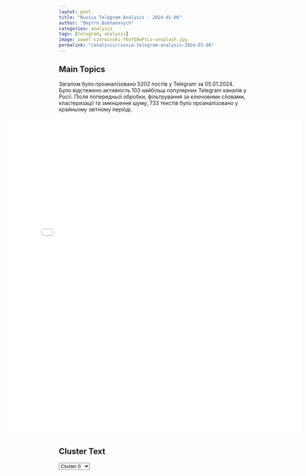 ```yaml
---
layout: post
title: "Russia Telegram Analysis - 2024-01-06"
author: "Dmytro Bukhanevych"
categories: analysis
tags: [telegram, analysis]
image: pawel-czerwinski-76ofI8wFtLo-unsplash.jpg
permalink: "/analysis/russia-telegram-analysis-2024-01-06"
---
```


<style>
    /* Adjusting iframe-container styles */
    .wide-iframe-container {
        width: calc(100% + 30vw);  /* Extending the width */
        margin-left: -15vw;       /* Negative margin to push to the left */
        overflow: hidden;         /* In case the iframe content spills over */
    }

    .wide-iframe-container iframe {
        width: 100%;  /* Making the iframe take the full width of its container */
        border: none; /* Removing any borders from the iframe */
    }

    /* Toggle mechanism */
    .hidden {
        display: none;
    }
    
    .show-content-target:checked + .show-content {
        display: block;
    }
</style>

<h2>Main Topics</h2>
<p>Загалом було проаналізовано 5202 постів у Telegram за 05.01.2024. Було відстежено активність 103 найбільш популярних Telegram каналів у Росії. Після попередньої обробки, фільтрування за ключовими словами, кластеризації та зменшення шуму, 733 текстів було проаналізовано у крайньому звітному періоді.</p>
<!-- Embedding Main Plotly Visualization -->
<div class="wide-iframe-container">
    <iframe src="{{site.baseurl}}/visualizations/2024-01-06/fig_topics_time.html" height="850"></iframe>
</div>


<h2>Cluster Text</h2>

<!-- Dropdown to select a cluster -->
<select id="clusterSelector" onchange="displayClusterText()">
<option value="0">Cluster 0</option><option value="1">Cluster 1</option><option value="2">Cluster 2</option><option value="3">Cluster 3</option><option value="4">Cluster 4</option><option value="5">Cluster 5</option><option value="6">Cluster 6</option><option value="7">Cluster 7</option><option value="8">Cluster 8</option><option value="9">Cluster 9</option><option value="10">Cluster 10</option>
</select>

<!-- Display area for the selected cluster's text -->
<div id="clusterTextDisplay" class="hidden"></div>

<script type="text/javascript">
    var clusterDetails = {"0": "<b>Total Posts:</b> 29<br><b>Date:</b> 2024-01-05 12:51:22+00:00<br><b>Author:</b> sergeykolyasnikov<br><b>Link:</b> https://t.me/s/SergeyKolyasnikov/55333<br><b>Subscribers:</b> 278460<br><b>Text:</b> \u0422\u0435\u043a\u0441\u0442: \u26a1\ufe0f\u0413\u043b\u0430\u0432\u0430 \u0427\u0435\u0447\u043d\u0438 \u0420\u0430\u043c\u0437\u0430\u043d \u041a\u0430\u0434\u044b\u0440\u043e\u0432 \u043f\u0440\u0435\u0434\u043b\u043e\u0436\u0438\u043b \u0421\u0428\u0410 \u0441\u043d\u044f\u0442\u044c \u0441\u0430\u043d\u043a\u0446\u0438\u0438 \u0441\u043e \u0441\u0432\u043e\u0438\u0445 \u0440\u043e\u0434\u0441\u0442\u0432\u0435\u043d\u043d\u0438\u043a\u043e\u0432 \u0432 \u043e\u0431\u043c\u0435\u043d \u043d\u0430 \u0443\u043a\u0440\u0430\u0438\u043d\u0441\u043a\u0438\u0445 \u043f\u043b\u0435\u043d\u043d\u044b\u0445, \u0441\u043f\u0438\u0441\u043e\u043a \u043f\u043b\u0435\u043d\u043d\u044b\u0445 \u043e\u043d \u043f\u0435\u0440\u0435\u0434\u0430\u043b \u0431\u044b\u0432\u0448\u0435\u043c\u0443 \u0430\u043c\u0435\u0440\u0438\u043a\u0430\u043d\u0441\u043a\u043e\u043c\u0443 \u0440\u0430\u0437\u0432\u0435\u0434\u0447\u0438\u043a\u0443 \u0421\u043a\u043e\u0442\u0442\u0443 \u0420\u0438\u0442\u0442\u0435\u0440\u0443, \u043a\u043e\u0442\u043e\u0440\u044b\u0439 \u043f\u0440\u0438\u0431\u044b\u043b \u0432 \u0413\u0440\u043e\u0437\u043d\u044b\u0439 \u043d\u0430\u043a\u0430\u043d\u0443\u043d\u0435. \u041f\u0440\u0438 \u043f\u0435\u0440\u0435\u0434\u0430\u0447\u0435 \u0441\u043f\u0438\u0441\u043a\u0430 \u0420\u0438\u0442\u0442\u0435\u0440\u0443 \u0431\u044b\u043b\u0430 \u043f\u043e\u043a\u0430\u0437\u0430\u043d\u0430 \u0432\u0438\u0434\u0435\u043e\u0437\u0430\u043f\u0438\u0441\u044c \u0441 \u043f\u043b\u0435\u043d\u043d\u044b\u043c\u0438 \u0443\u043a\u0440\u0430\u0438\u043d\u0446\u0430\u043c\u0438. \u041d\u0430 \u0432\u0438\u0434\u0435\u043e \u043e\u043d\u0438 \u0441\u043e\u043e\u0431\u0449\u0438\u043b\u0438, \u0447\u0442\u043e \u043f\u0440\u0435\u0434\u043b\u043e\u0436\u0435\u043d\u043e \u043e\u0441\u0432\u043e\u0431\u043e\u0434\u0438\u0442\u044c 20 \u043f\u043b\u0435\u043d\u043d\u044b\u0445 \u043f\u0440\u0438 \u0443\u0441\u043b\u043e\u0432\u0438\u0438 \u0441\u043d\u044f\u0442\u0438\u044f \u0441\u0430\u043d\u043a\u0446\u0438\u0439 \u0441 \u0431\u043b\u0438\u0437\u043a\u0438\u0445 \u041a\u0430\u0434\u044b\u0440\u043e\u0432\u0430, \u0435\u0433\u043e \u0441\u0430\u043c\u043e\u043b\u0435\u0442\u043e\u0432 \u0438 \u043b\u043e\u0448\u0430\u0434\u0435\u0439 (\u0441) \u0422\u0410\u0421\u0421\u0412\u043e\u043e\u0431\u0449\u0435, \u044f \u0434\u0443\u043c\u0430\u043b \u044d\u0442\u043e \u0432\u0431\u0440\u043e\u0441. \u041d\u043e \u043d\u0435\u0442, \u043d\u0435 \u0432\u0431\u0440\u043e\u0441 https://tass.ru/politika/19678941", "1": "<b>Total Posts:</b> 54<br><b>Date:</b> 2024-01-05 06:42:01+00:00<br><b>Author:</b> yurasumy<br><b>Link:</b> https://t.me/s/yurasumy/12354<br><b>Subscribers:</b> 2721998<br><b>Text:</b> \u0422\u0435\u043a\u0441\u0442: \u0415\u0441\u043b\u0438 \u0432 \u043c\u0438\u0440\u0435 \u0435\u0441\u0442\u044c \u0411\u043e\u0433, \u0442\u043e \u043e\u043d \u0437\u0430\u0431\u044b\u043b \u043f\u0440\u043e \u043d\u0430\u0441. 35 \u0431\u0440\u0438\u0433\u0430\u0434\u0430. \u041e\u0441\u0442\u0430\u043d\u0435\u0442\u0441\u044f \u0432 \u0438\u0441\u0442\u043e\u0440\u0438\u0438, \u043d\u043e \u043d\u0435 \u0432 \u0436\u0438\u0432\u044b\u0445\u041e\u0447\u0435\u043d\u044c \u043e\u043f\u0442\u0438\u043c\u0438\u0441\u0442\u0438\u0447\u043d\u044b\u0439 \u043f\u043e\u0441\u0442 \u043e\u0442 \u043c\u043e\u0440\u043f\u0435\u0445\u043e\u0432 \u0412\u0421\u0423, \u043a\u043e\u0442\u043e\u0440\u044b\u0435 \u043e\u0442\u0433\u0440\u0435\u0431\u0430\u044e\u0442 \u0432 \u0440\u0430\u0439\u043e\u043d\u0435 \u041a\u0440\u044b\u043d\u043e\u043a. \u041c\u043d\u0435 \u043d\u0440\u0430\u0432\u0438\u0442\u0441\u044f \u0438\u0445 \u043d\u0430\u0441\u0442\u0440\u043e\u0439 \u0438 \u0437\u0430\u0440\u044f\u0436\u0435\u043d\u043d\u043e\u0441\u0442\u044c \u043d\u0430 \u043f\u043e\u0440\u0430\u0436\u0435\u043d\u0438\u0435.\u0411\u0430\u043d\u0434\u0435\u0440\u043e\u0432\u0446\u044b, \u0441\u0434\u0430\u0432\u0430\u0439\u0442\u0435\u0441\u044c. \u041f\u0435\u0440\u0435\u0445\u043e\u0434\u0438\u0442\u0435 \u043d\u0430 \u0441\u0442\u043e\u0440\u043e\u043d\u0443 \u043f\u0440\u0430\u0432\u0434\u044b, \u0434\u043e\u0431\u0440\u0430 \u0438 \u0441\u043f\u0440\u0430\u0432\u0435\u0434\u043b\u0438\u0432\u043e\u0441\u0442\u0438, \u0441\u0442\u0430\u043d\u043e\u0432\u0438\u0442\u0435\u0441\u044c \u043f\u043e\u0434 \u0440\u0443\u0441\u0441\u043a\u0438\u0435 \u0437\u043d\u0430\u043c\u0435\u043d\u0430!@AleksandrSemchenko\u0425\u043e\u0442\u0438\u0442\u0435 \u0436\u0438\u0442\u044c - \u0432\u044b\u0437\u044b\u0432\u0430\u0439\u0442\u0435 \"\u0412\u043e\u043b\u0433\u0443\". 149.200.", "2": "<b>Total Posts:</b> 60<br><b>Date:</b> 2024-01-05 13:55:22+00:00<br><b>Author:</b> opersvodki<br><b>Link:</b> https://t.me/s/opersvodki/18733<br><b>Subscribers:</b> 504436<br><b>Text:</b> \u0422\u0435\u043a\u0441\u0442: \u26a1\ufe0f \u0413\u043b\u0430\u0432\u0430 \u0414\u041d\u0420 \u0414\u0435\u043d\u0438\u0441 \u041f\u0443\u0448\u0438\u043b\u0438\u043d \u0432\u044b\u0441\u0442\u0443\u043f\u0438\u043b \u043d\u0430 \u0432\u044b\u0441\u0442\u0430\u0432\u043a\u0435 \"\u0420\u043e\u0441\u0441\u0438\u044f\" \u0432 \u041c\u043e\u0441\u043a\u0432\u0435 \u043d\u0430 \u0412\u0414\u041d\u0425. \u0413\u043b\u0430\u0432\u043d\u043e\u0435:\u2013 \u041e\u0441\u0432\u043e\u0431\u043e\u0436\u0434\u0435\u043d\u0438\u0435 \u041c\u0430\u0440\u044c\u0438\u043d\u043a\u0438 \u0434\u0430\u043b\u043e \u0420\u043e\u0441\u0441\u0438\u0438 \u0431\u043e\u043b\u044c\u0448\u0435 \u0432\u043e\u0437\u043c\u043e\u0436\u043d\u043e\u0441\u0442\u0435\u0439 \u0434\u043b\u044f \u043e\u0431\u0435\u0441\u043f\u0435\u0447\u0435\u043d\u0438\u044f \u0431\u0435\u0437\u043e\u043f\u0430\u0441\u043d\u043e\u0441\u0442\u0438 \u0440\u0435\u0441\u043f\u0443\u0431\u043b\u0438\u043a\u0438, \u043f\u043e\u0441\u043a\u043e\u043b\u044c\u043a\u0443 \u043f\u043e\u0437\u0438\u0446\u0438\u0438 \u0412\u0421\u0423 \u043e\u0442\u0434\u0430\u043b\u0438\u043b\u0438\u0441\u044c, \u043d\u043e \u0433\u043e\u0432\u043e\u0440\u0438\u0442\u044c \u043e \u0432\u0441\u0435\u0446\u0435\u043b\u043e\u0439 \u0431\u0435\u0437\u043e\u043f\u0430\u0441\u043d\u043e\u0441\u0442\u0438 \u0435\u0449\u0451 \u0440\u0430\u043d\u043e;\u2013 \u0412 \u0414\u043e\u043d\u0435\u0446\u043a\u043e\u0439 \u041d\u0430\u0440\u043e\u0434\u043d\u043e\u0439 \u0420\u0435\u0441\u043f\u0443\u0431\u043b\u0438\u043a\u0435 \u0431\u0443\u0434\u0435\u0442 \u0443\u0447\u0440\u0435\u0436\u0434\u0435\u043d\u0430 \u043c\u0435\u0434\u0430\u043b\u044c \"\u0417\u0430 \u043e\u0441\u0432\u043e\u0431\u043e\u0436\u0434\u0435\u043d\u0438\u0435 \u041c\u0430\u0440\u044c\u0438\u043d\u043a\u0438\";\u2013 \u0412\u043b\u0430\u0441\u0442\u0438 \u043f\u043e\u0441\u0442\u043e\u044f\u043d\u043d\u043e \u0440\u0430\u0431\u043e\u0442\u0430\u044e\u0442 \u043d\u0430\u0434 \u043f\u0440\u043e\u0435\u043a\u0442\u0430\u043c\u0438 \u0432\u043e\u0441\u0441\u0442\u0430\u043d\u043e\u0432\u043b\u0435\u043d\u0438\u044f \u0440\u0430\u0437\u0440\u0443\u0448\u0435\u043d\u043d\u044b\u0445 \u043d\u0430\u0441\u0435\u043b\u0451\u043d\u043d\u044b\u0445 \u043f\u0443\u043d\u043a\u0442\u043e\u0432;\u2013 \u0412\u043e\u043f\u0440\u043e\u0441\u044b \u044d\u043a\u043e\u043d\u043e\u043c\u0438\u0447\u0435\u0441\u043a\u043e\u0433\u043e \u043f\u043e\u0442\u0435\u043d\u0446\u0438\u0430\u043b\u0430 \u0440\u0435\u0433\u0438\u043e\u043d\u0430 \u043e\u0431\u0441\u0443\u0436\u0434\u0430\u044e\u0442\u0441\u044f \u0441 \u043f\u0440\u0435\u0434\u0441\u0442\u0430\u0432\u0438\u0442\u0435\u043b\u044f\u043c\u0438 \u0431\u0438\u0437\u043d\u0435\u0441-\u0441\u043e\u043e\u0431\u0449\u0435\u0441\u0442\u0432, \u0433\u043e\u0441\u043a\u043e\u0440\u043f\u043e\u0440\u0430\u0446\u0438\u0439 \u0438 \u0438\u043d\u044b\u043c\u0438 \u0432\u0435\u0440\u043e\u044f\u0442\u043d\u044b\u043c\u0438 \u0438\u043d\u0432\u0435\u0441\u0442\u043e\u0440\u0430\u043c\u0438, \u043a\u043e\u0442\u043e\u0440\u044b\u0435 \u043f\u0440\u043e\u044f\u0432\u043b\u044f\u044e\u0442 \u0438\u043d\u0442\u0435\u0440\u0435\u0441 \u0443 \u0440\u0435\u0433\u0438\u043e\u043d\u0443.\u0421\u0435\u0433\u043e\u0434\u043d\u044f \u0442\u0430\u043a\u0436\u0435 \u0441\u0442\u0430\u043b\u043e \u0438\u0437\u0432\u0435\u0441\u0442\u043d\u043e \u043e\u0431 \u0443\u043a\u0430\u0437\u0435 \u041f\u0440\u0435\u0437\u0438\u0434\u0435\u043d\u0442\u0430 \u0420\u0424, \u0432 \u0441\u043e\u043e\u0442\u0432\u0435\u0442\u0441\u0442\u0432\u0438\u0438 \u0441 \u043a\u043e\u0442\u043e\u0440\u044b\u043c \u0414\u0435\u043d\u0438\u0441 \u041f\u0443\u0448\u0438\u043b\u0438\u043d, \u043a\u0430\u043a \u0438 \u041b\u0435\u043e\u043d\u0438\u0434 \u041f\u0430\u0441\u0435\u0447\u043d\u0438\u043a \u0442\u0435\u043f\u0435\u0440\u044c \u0438\u043c\u0435\u043d\u0443\u044e\u0442\u0441\u044f \u0440\u0443\u043a\u043e\u0432\u043e\u0434\u0438\u0442\u0435\u043b\u044f\u043c\u0438 \u043d\u0430\u0440\u043e\u0434\u043d\u044b\u0445 \u0440\u0435\u0441\u043f\u0443\u0431\u043b\u0438\u043a \u0431\u0435\u0437 \u043f\u0440\u0438\u0441\u0442\u0430\u0432\u043a\u0438 \"\u0432\u0440\u0438\u043e\".\ud83c\udfaf @opersvodki", "3": "<b>Total Posts:</b> 34<br><b>Date:</b> 2024-01-05 11:16:49+00:00<br><b>Author:</b> opersvodki<br><b>Link:</b> https://t.me/s/opersvodki/18731<br><b>Subscribers:</b> 504436<br><b>Text:</b> \u0422\u0435\u043a\u0441\u0442: \u2757\ufe0f \u0412 \u043f\u0435\u0440\u0438\u043e\u0434 \u0441 30 \u0434\u0435\u043a\u0430\u0431\u0440\u044f 2023 \u0433\u043e\u0434\u0430 \u043f\u043e 5 \u044f\u043d\u0432\u0430\u0440\u044f 2024 \u0433\u043e\u0434\u0430 \u0412\u0421 \u0420\u0424 \u043d\u0430\u043d\u0435\u0441\u0435\u043d 41 \u0433\u0440\u0443\u043f\u043f\u043e\u0432\u043e\u0439 \u0438 \u043e\u0434\u0438\u043d \u043c\u0430\u0441\u0441\u0438\u0440\u043e\u0432\u0430\u043d\u043d\u044b\u0439 \u0443\u0434\u0430\u0440\u044b \u0432\u044b\u0441\u043e\u043a\u043e\u0442\u043e\u0447\u043d\u044b\u043c \u043e\u0440\u0443\u0436\u0438\u0435\u043c \u0438 \u0411\u043f\u041b\u0410 \u043f\u043e \u0446\u0435\u043d\u0442\u0440\u0430\u043c \u043f\u0440\u0438\u043d\u044f\u0442\u0438\u044f \u0440\u0435\u0448\u0435\u043d\u0438\u0439, \u043e\u0431\u044a\u0435\u043a\u0442\u0430\u043c \u0412\u041f\u041a \u0423\u043a\u0440\u0430\u0438\u043d\u044b, \u0432\u043e\u0435\u043d\u043d\u043e\u0439 \u0430\u044d\u0440\u043e\u0434\u0440\u043e\u043c\u043d\u043e\u0439 \u0438\u043d\u0444\u0440\u0430\u0441\u0442\u0440\u0443\u043a\u0442\u0443\u0440\u0435, \u0430\u0440\u0441\u0435\u043d\u0430\u043b\u0430\u043c \u0438 \u0442\u043e\u043f\u043b\u0438\u0432\u043d\u044b\u043c \u0431\u0430\u0437\u0430\u043c.\u041a\u0440\u043e\u043c\u0435 \u0442\u043e\u0433\u043e, \u0443\u0434\u0430\u0440\u044b \u043d\u0430\u043d\u043e\u0441\u0438\u043b\u0438\u0441\u044c \u043f\u043e \u043f\u0443\u043d\u043a\u0442\u0430\u043c \u0434\u0438\u0441\u043b\u043e\u043a\u0430\u0446\u0438\u0438 \u043f\u043e\u0434\u0440\u0430\u0437\u0434\u0435\u043b\u0435\u043d\u0438\u0439 \u0412\u0421\u0423, \u0444\u043e\u0440\u043c\u0438\u0440\u043e\u0432\u0430\u043d\u0438\u0439 \u043d\u0430\u0446\u0438\u043e\u043d\u0430\u043b\u0438\u0441\u0442\u043e\u0432 \u0438 \u0438\u043d\u043e\u0441\u0442\u0440\u0430\u043d\u043d\u044b\u0445 \u043d\u0430\u0435\u043c\u043d\u0438\u043a\u043e\u0432.\u0412 \u0442\u0435\u0447\u0435\u043d\u0438\u0435 \u043d\u0435\u0434\u0435\u043b\u0438 \u0441\u0434\u0430\u043b\u0438\u0441\u044c \u0432 \u043f\u043b\u0435\u043d 13 \u0443\u043a\u0440\u0430\u0438\u043d\u0441\u043a\u0438\u0445 \u0432\u043e\u0435\u043d\u043d\u043e\u0441\u043b\u0443\u0436\u0430\u0449\u0438\u0445, \u0432 \u0442\u043e\u043c \u0447\u0438\u0441\u043b\u0435 \u0432\u043e\u0441\u0435\u043c\u044c \u0447\u0435\u043b\u043e\u0432\u0435\u043a \u043d\u0430 \u041a\u0443\u043f\u044f\u043d\u0441\u043a\u043e\u043c \u043d\u0430\u043f\u0440\u0430\u0432\u043b\u0435\u043d\u0438\u0438.\u0423\u043d\u0438\u0447\u0442\u043e\u0436\u0435\u043d\u044b \u0442\u0440\u0438 \u043f\u0443\u0441\u043a\u043e\u0432\u044b\u0435 \u0443\u0441\u0442\u0430\u043d\u043e\u0432\u043a\u0438 \u0441\u0438\u0441\u0442\u0435\u043c \u0437\u0430\u043b\u043f\u043e\u0432\u043e\u0433\u043e \u043e\u0433\u043d\u044f HIMARS \u0438 \u00ab\u041e\u043b\u044c\u0445\u0430\u00bb, \u043f\u0443\u0441\u043a\u043e\u0432\u0430\u044f \u0443\u0441\u0442\u0430\u043d\u043e\u0432\u043a\u0430 \u0417\u0420\u041a \u0421-200, \u0440\u0430\u0434\u0438\u043e\u043b\u043e\u043a\u0430\u0442\u043e\u0440 \u0417\u0420\u041a \u0421-300, \u0420\u041b\u0421 \u043e\u0431\u043d\u0430\u0440\u0443\u0436\u0435\u043d\u0438\u044f \u0438 \u0441\u043e\u043f\u0440\u043e\u0432\u043e\u0436\u0434\u0435\u043d\u0438\u044f \u043c\u0430\u043b\u043e\u0432\u044b\u0441\u043e\u0442\u043d\u044b\u0445 \u0446\u0435\u043b\u0435\u0439 \u0421\u0422-68, \u0430 \u0442\u0430\u043a\u0436\u0435 \u0434\u0432\u0435 \u0420\u041b\u0421 \u043a\u043e\u043d\u0442\u0440\u0431\u0430\u0442\u0430\u0440\u0435\u0439\u043d\u043e\u0439 \u0431\u043e\u0440\u044c\u0431\u044b \u043f\u0440\u043e\u0438\u0437\u0432\u043e\u0434\u0441\u0442\u0432\u0430 \u0421\u0428\u0410.\u0410\u0432\u0438\u0430\u0446\u0438\u0435\u0439 \u0438 \u0441\u0440\u0435\u0434\u0441\u0442\u0432\u0430\u043c\u0438 \u041f\u0412\u041e \u0437\u0430 \u043d\u0435\u0434\u0435\u043b\u044e \u0441\u0431\u0438\u0442\u044b: \u0441\u0430\u043c\u043e\u043b\u0435\u0442 \u0421\u0443-27 \u0438 \u0432\u0435\u0440\u0442\u043e\u043b\u0435\u0442 \u041c\u0438-8 \u0432\u043e\u0437\u0434\u0443\u0448\u043d\u044b\u0445 \u0441\u0438\u043b \u0423\u043a\u0440\u0430\u0438\u043d\u044b.\u041a\u0440\u043e\u043c\u0435 \u0442\u043e\u0433\u043e, \u0443\u043d\u0438\u0447\u0442\u043e\u0436\u0435\u043d\u044b \u0432\u043e\u0441\u0435\u043c\u044c \u043a\u0440\u044b\u043b\u0430\u0442\u044b\u0445 \u0440\u0430\u043a\u0435\u0442 \u00abStorm Shadow\u00bb, 14 \u0442\u0430\u043a\u0442\u0438\u0447\u0435\u0441\u043a\u0438\u0445 \u0440\u0430\u043a\u0435\u0442 \u00ab\u0422\u043e\u0447\u043a\u0430-\u0423\u00bb, \u0442\u0440\u0438 \u043f\u0435\u0440\u0435\u0434\u0435\u043b\u0430\u043d\u043d\u044b\u0435 \u0434\u043b\u044f \u0441\u0442\u0440\u0435\u043b\u044c\u0431\u044b \u043f\u043e \u043d\u0430\u0437\u0435\u043c\u043d\u044b\u043c \u0446\u0435\u043b\u044f\u043c \u0437\u0435\u043d\u0438\u0442\u043d\u044b\u0435 \u0440\u0430\u043a\u0435\u0442\u044b \u043a\u043e\u043c\u043f\u043b\u0435\u043a\u0441\u0430 \u0421-200, 107 \u0440\u0435\u0430\u043a\u0442\u0438\u0432\u043d\u044b\u0445 \u0441\u043d\u0430\u0440\u044f\u0434\u043e\u0432 \u0441\u0438\u0441\u0442\u0435\u043c \u0437\u0430\u043b\u043f\u043e\u0432\u043e\u0433\u043e \u043e\u0433\u043d\u044f HIMARS, \u00ab\u041e\u043b\u044c\u0445\u0430\u00bb \u0438 \u00abVampire\u00bb, \u0442\u0440\u0438 \u043f\u0440\u043e\u0442\u0438\u0432\u043e\u0440\u0430\u0434\u0438\u043e\u043b\u043e\u043a\u0430\u0446\u0438\u043e\u043d\u043d\u044b\u0435 \u0440\u0430\u043a\u0435\u0442\u044b HARM \u0438 253 \u0431\u0435\u0441\u043f\u0438\u043b\u043e\u0442\u043d\u044b\u0445 \u043b\u0435\u0442\u0430\u0442\u0435\u043b\u044c\u043d\u044b\u0445 \u0430\u043f\u043f\u0430\u0440\u0430\u0442\u0430.\ud83c\udfaf @opersvodki", "4": "<b>Total Posts:</b> 30<br><b>Date:</b> 2024-01-05 07:35:00+00:00<br><b>Author:</b> itsdonetsk<br><b>Link:</b> https://t.me/s/itsdonetsk/126595<br><b>Subscribers:</b> 577493<br><b>Text:</b> \u0422\u0435\u043a\u0441\u0442: \u0410\u043c\u0435\u0440\u0438\u043a\u0430\u043d\u0441\u043a\u0438\u0439 \u0441\u0442\u0440\u0430\u0442\u0435\u0433\u0438\u0447\u0435\u0441\u043a\u0438\u0439 \u0431\u043e\u043c\u0431\u0430\u0440\u0434\u0438\u0440\u043e\u0432\u0449\u0438\u043a B-1B Lancer \u0440\u0430\u0437\u0431\u0438\u043b\u0441\u044f \u043f\u0440\u0438 \u043f\u043e\u043f\u044b\u0442\u043a\u0435 \u043f\u043e\u0441\u0430\u0434\u043a\u0438 \u043d\u0430 \u0430\u0432\u0438\u0430\u0431\u0430\u0437\u0435 \u042d\u043b\u0441\u0443\u043e\u0440\u0442 \u0432 \u0448\u0442\u0430\u0442\u0435 \u042e\u0436\u043d\u0430\u044f \u0414\u0430\u043a\u043e\u0442\u0430.\u041e\u0431 \u044d\u0442\u043e\u043c \u0441\u043e\u043e\u0431\u0449\u0438\u043b\u043e \u041a\u043e\u043c\u0430\u043d\u0434\u043e\u0432\u0430\u043d\u0438\u0435 \u0433\u043b\u043e\u0431\u0430\u043b\u044c\u043d\u043e\u0433\u043e \u0443\u0434\u0430\u0440\u0430 \u0412\u0412\u0421 \u0421\u0428\u0410.\u041d\u0430 \u0431\u043e\u0440\u0442\u0443 \u043d\u0430\u0445\u043e\u0434\u0438\u043b\u0441\u044f \u044d\u043a\u0438\u043f\u0430\u0436 \u0438\u0437 4 \u043b\u0451\u0442\u0447\u0438\u043a\u043e\u0432, \u0432\u0441\u0435 \u043e\u043d\u0438 \u0443\u0441\u043f\u0435\u0448\u043d\u043e \u043a\u0430\u0442\u0430\u043f\u0443\u043b\u044c\u0442\u0438\u0440\u043e\u0432\u0430\u043b\u0438\u0441\u044c, \u043d\u0438\u043a\u0442\u043e \u043d\u0435 \u043f\u043e\u0441\u0442\u0440\u0430\u0434\u0430\u043b.\u041e\u0442\u043c\u0435\u0447\u0430\u0435\u0442\u0441\u044f, \u0447\u0442\u043e \u0432 \u0442\u043e\u0442 \u043c\u043e\u043c\u0435\u043d\u0442 \u0431\u044b\u043b\u0430 \u043f\u043b\u043e\u0445\u0430\u044f \u043f\u043e\u0433\u043e\u0434\u0430 \u0438 \u0441\u0438\u043b\u044c\u043d\u044b\u0439 \u043c\u043e\u0440\u043e\u0437. \u0412 \u043d\u0430\u0441\u0442\u043e\u044f\u0449\u0435\u0435 \u0432\u0440\u0435\u043c\u044f \u0432\u0435\u0434\u0451\u0442\u0441\u044f \u0440\u0430\u0441\u0441\u043b\u0435\u0434\u043e\u0432\u0430\u043d\u0438\u0435 \u043f\u0440\u0438\u0447\u0438\u043d \u043a\u0430\u0442\u0430\u0441\u0442\u0440\u043e\u0444\u044b, \u0430\u0432\u0438\u0430\u0431\u0430\u0437\u0430 \u042d\u043b\u0441\u0443\u043e\u0440\u0442 \u0432\u0440\u0435\u043c\u0435\u043d\u043d\u043e \u0437\u0430\u043a\u0440\u044b\u0442\u0430 \u0434\u043b\u044f \u043f\u043e\u043b\u0451\u0442\u043e\u0432.\u041f\u043e\u0434\u043f\u0438\u0441\u0430\u0442\u044c\u0441\u044f  |  \u041f\u0440\u0435\u0434\u043b\u043e\u0436\u0438\u0442\u044c \u043d\u043e\u0432\u043e\u0441\u0442\u044c", "5": "<b>Total Posts:</b> 37<br><b>Date:</b> 2024-01-05 11:03:43+00:00<br><b>Author:</b> ivan_utenkov13<br><b>Link:</b> https://t.me/s/ivan_utenkov13/48063<br><b>Subscribers:</b> 312307<br><b>Text:</b> \u0422\u0435\u043a\u0441\u0442: \u26a1\ufe0f\u0417\u0430\u044f\u0432\u043b\u0435\u043d\u0438\u0435 \u041c\u0438\u043d\u043e\u0431\u043e\u0440\u043e\u043d\u044b \u0420\u0424: \u2014 \u041e\u043a\u043e\u043b\u043e 12.30 \u043c\u0441\u043a \u043f\u0440\u0435\u0441\u0435\u0447\u0435\u043d\u0430 \u043f\u043e\u043f\u044b\u0442\u043a\u0430 \u043a\u0438\u0435\u0432\u0441\u043a\u043e\u0433\u043e \u0440\u0435\u0436\u0438\u043c\u0430 \u0441\u043e\u0432\u0435\u0440\u0448\u0438\u0442\u044c \u0442\u0435\u0440\u0440\u043e\u0440\u0438\u0441\u0442\u0438\u0447\u0435\u0441\u043a\u0443\u044e \u0430\u0442\u0430\u043a\u0443 \u0441 \u0438\u0441\u043f\u043e\u043b\u044c\u0437\u043e\u0432\u0430\u043d\u0438\u0435\u043c \u043f\u0440\u043e\u0442\u0438\u0432\u043e\u043a\u043e\u0440\u0430\u0431\u0435\u043b\u044c\u043d\u043e\u0439 \u0440\u0430\u043a\u0435\u0442\u044b \"\u041d\u0435\u043f\u0442\u0443\u043d\" \u043f\u043e \u043e\u0431\u044a\u0435\u043a\u0442\u0430\u043c \u043d\u0430 \u0442\u0435\u0440\u0440\u0438\u0442\u043e\u0440\u0438\u0438 \u0420\u0424;\u2014 \u0414\u0435\u0436\u0443\u0440\u043d\u044b\u043c\u0438 \u0441\u0440\u0435\u0434\u0441\u0442\u0432\u0430\u043c\u0438 \u041f\u0412\u041e \u0443\u043a\u0440\u0430\u0438\u043d\u0441\u043a\u0430\u044f \u0440\u0430\u043a\u0435\u0442\u0430 \u0431\u044b\u043b\u0430 \u043e\u0431\u043d\u0430\u0440\u0443\u0436\u0435\u043d\u0430 \u0438 \u0443\u043d\u0438\u0447\u0442\u043e\u0436\u0435\u043d\u0430 \u043d\u0430\u0434 \u0441\u0435\u0432\u0435\u0440\u043e-\u0437\u0430\u043f\u0430\u0434\u043d\u043e\u0439 \u0447\u0430\u0441\u0442\u044c\u044e \u0430\u043a\u0432\u0430\u0442\u043e\u0440\u0438\u0438 \u0427\u0435\u0440\u043d\u043e\u0433\u043e \u043c\u043e\u0440\u044f.", "6": "<b>Total Posts:</b> 28<br><b>Date:</b> 2024-01-05 06:23:06+00:00<br><b>Author:</b> chp_donetska<br><b>Link:</b> https://t.me/s/chp_donetska/78632<br><b>Subscribers:</b> 318592<br><b>Text:</b> \u0422\u0435\u043a\u0441\u0442: \u041a\u0430\u043c\u0447\u0430\u0442\u043a\u0430 \u043f\u0435\u0440\u0435\u0434\u0430\u043b\u0430 3200 \u043f\u0440\u043e\u0434\u0443\u043a\u0442\u043e\u0432\u044b\u0445 \u043d\u0430\u0431\u043e\u0440\u043e\u0432 \u0434\u043b\u044f \u0433\u0440\u0430\u0436\u0434\u0430\u043d \u0414\u041d\u0420 \u0437\u0430 2023 \u0433\u043e\u0434\u0412 \u041a\u0430\u043c\u0447\u0430\u0442\u0441\u043a\u043e\u043c \u043a\u0440\u0430\u0435 \u043f\u043e\u0434\u0432\u0435\u043b\u0438 \u0438\u0442\u043e\u0433\u0438 \u0440\u0430\u0431\u043e\u0442\u044b \u043f\u043e \u0432\u043e\u0441\u0441\u0442\u0430\u043d\u043e\u0432\u043b\u0435\u043d\u0438\u044e \u043c\u0438\u0440\u043d\u043e\u0439 \u0436\u0438\u0437\u043d\u0438 \u0432 \u0414\u041d\u0420 \u2014 \u0432 \u0433\u043e\u0440\u043e\u0434\u0435 \u0421\u0432\u0435\u0442\u043b\u043e\u0434\u0430\u0440\u0441\u043a \u0438 \u043f\u043e\u0441\u0435\u043b\u043a\u0435 \u0433\u043e\u0440\u043e\u0434\u0441\u043a\u043e\u0433\u043e \u0442\u0438\u043f\u0430 \u041c\u0438\u0440\u043e\u043d\u043e\u0432\u0441\u043a\u0438\u0439.\u0422\u0430\u043a, \u0432 2023 \u0433\u043e\u0434\u0443 \u043e\u0441\u043e\u0431\u043e\u0435 \u0432\u043d\u0438\u043c\u0430\u043d\u0438\u0435 \u0443\u0434\u0435\u043b\u0438\u043b\u0438 \u0441\u043e\u0446\u0438\u0430\u043b\u044c\u043d\u043e\u0439 \u043f\u043e\u0434\u0434\u0435\u0440\u0436\u043a\u0435 \u043d\u0430\u0441\u0435\u043b\u0435\u043d\u0438\u044f. \u0417\u0430 \u0433\u043e\u0434 \u043f\u043e\u0441\u0442\u0430\u0432\u0438\u043b\u0438 3200 \u043f\u0440\u043e\u0434\u0443\u043a\u0442\u043e\u0432\u044b\u0445 \u043d\u0430\u0431\u043e\u0440\u043e\u0432 \u0434\u043b\u044f \u043f\u043e\u0436\u0438\u043b\u044b\u0445 \u0433\u0440\u0430\u0436\u0434\u0430\u043d.\u0414\u043e\u043f\u043e\u043b\u043d\u0438\u0442\u0435\u043b\u044c\u043d\u043e \u043e\u0440\u0433\u0430\u043d\u0438\u0437\u043e\u0432\u0430\u043b\u0438 \u043e\u0437\u0434\u043e\u0440\u043e\u0432\u0438\u0442\u0435\u043b\u044c\u043d\u044b\u0439 \u043e\u0442\u0434\u044b\u0445 184 \u0434\u0435\u0442\u0435\u0439 \u0438\u0437 \u043f\u043e\u0434\u0448\u0435\u0444\u043d\u044b\u0445 \u0440\u0435\u0433\u0438\u043e\u043d\u043e\u0432 \u0438 199 \u0434\u0435\u0442\u0435\u0439 \u0438\u0437 \u0414\u043e\u043d\u0435\u0446\u043a\u0430 \u0432 \u0441\u0430\u043d\u0430\u0442\u043e\u0440\u0438\u044f\u0445 \u041a\u0440\u0430\u0441\u043d\u043e\u0434\u0430\u0440\u0441\u043a\u043e\u0433\u043e \u043a\u0440\u0430\u044f.\u041d\u0430 \u043f\u043e\u0441\u0442\u043e\u044f\u043d\u043d\u043e\u0439 \u043e\u0441\u043d\u043e\u0432\u0435 \u043f\u0440\u043e\u0444\u0438\u043b\u044c\u043d\u044b\u0435 \u043c\u0438\u043d\u0438\u0441\u0442\u0435\u0440\u0441\u0442\u0432\u0430 \u0438 \u043f\u043e\u0434\u0432\u0435\u0434\u043e\u043c\u0441\u0442\u0432\u0435\u043d\u043d\u044b\u0435 \u043e\u0440\u0433\u0430\u043d\u0438\u0437\u0430\u0446\u0438\u0438 \u041a\u0430\u043c\u0447\u0430\u0442\u0441\u043a\u043e\u0433\u043e \u043a\u0440\u0430\u044f \u043e\u043a\u0430\u0437\u044b\u0432\u0430\u043b\u0438 \u043a\u043e\u043d\u0441\u0443\u043b\u044c\u0442\u0430\u0446\u0438\u043e\u043d\u043d\u043e-\u043c\u0435\u0442\u043e\u0434\u0438\u0447\u0435\u0441\u043a\u0443\u044e \u043f\u043e\u043c\u043e\u0449\u044c \u0441\u043e\u0446\u0438\u0430\u043b\u044c\u043d\u044b\u043c, \u043a\u0443\u043b\u044c\u0442\u0443\u0440\u043d\u044b\u043c, \u043e\u0431\u0440\u0430\u0437\u043e\u0432\u0430\u0442\u0435\u043b\u044c\u043d\u044b\u043c \u0443\u0447\u0440\u0435\u0436\u0434\u0435\u043d\u0438\u044f\u043c \u0414\u041d\u0420. \u0412 \u043f\u0440\u0435\u0434\u0434\u0432\u0435\u0440\u0438\u0438 \u043f\u0440\u0430\u0437\u0434\u043d\u043e\u0432\u0430\u043d\u0438\u044f \u041d\u043e\u0432\u043e\u0433\u043e \u0433\u043e\u0434\u0430 \u0436\u0438\u0442\u0435\u043b\u0438 \u041a\u0430\u043c\u0447\u0430\u0442\u043a\u0438 \u043f\u0435\u0440\u0435\u0434\u0430\u043b\u0438 850 \u0441\u043b\u0430\u0434\u043a\u0438\u0445 \u043d\u043e\u0432\u043e\u0433\u043e\u0434\u043d\u0438\u0445 \u043f\u043e\u0434\u0430\u0440\u043a\u043e\u0432 \u0432 \u0414\u041d\u0420. \u0410 \u0442\u0430\u043a\u0436\u0435 \u0432 \u0440\u0430\u043c\u043a\u0430\u0445 \u043f\u0440\u043e\u0432\u0435\u0434\u0435\u043d\u0438\u044f \u0412\u0441\u0435\u0440\u043e\u0441\u0441\u0438\u0439\u0441\u043a\u043e\u0439 \u0430\u043a\u0446\u0438\u0438 \u00ab\u0415\u043b\u043a\u0430 \u0436\u0435\u043b\u0430\u043d\u0438\u0439\u00bb \u043f\u043e\u0441\u0442\u0430\u0432\u0438\u043b\u0438 50 \u043f\u043e\u0434\u0430\u0440\u043a\u043e\u0432 \u0434\u043b\u044f \u044e\u043d\u044b\u0445 \u0436\u0438\u0442\u0435\u043b\u0435\u0439 \u0414\u043e\u043d\u0431\u0430\u0441\u0441\u0430.\u041f\u0440\u0438\u0441\u043b\u0430\u0442\u044c \u0444\u043e\u0442\u043e/\u0432\u0438\u0434\u0435\u043e:\ud83d\udc47@chpdonetskdnr_bot\u041f\u043e\u0434\u043f\u0438\u0441\u0430\u0442\u044c\u0441\u044f \u043d\u0430 \u043a\u0430\u043d\u0430\u043b", "7": "<b>Total Posts:</b> 22<br><b>Date:</b> 2024-01-05 15:14:26+00:00<br><b>Author:</b> opersvodki<br><b>Link:</b> https://t.me/s/opersvodki/18734<br><b>Subscribers:</b> 504436<br><b>Text:</b> \u0422\u0435\u043a\u0441\u0442: \u26a1\ufe0f \u0411\u0435\u043b\u0433\u043e\u0440\u043e\u0434\u0441\u043a\u0430\u044f \u043e\u0431\u043b\u0430\u0441\u0442\u044c \u0432\u043d\u043e\u0432\u044c \u043f\u043e\u043f\u0430\u043b\u0430 \u043f\u043e\u0434 \u043e\u0431\u0441\u0442\u0440\u0435\u043b \u0412\u0421\u0423 \u2013 \u0435\u0441\u0442\u044c \u043f\u043e\u0441\u0442\u0440\u0430\u0434\u0430\u0432\u0448\u0438\u0439. \u0412 \u043e\u0447\u0435\u0440\u0435\u0434\u043d\u043e\u0439 \u0440\u0430\u0437 \u0430\u0442\u0430\u043a\u043e\u0432\u0430\u043d \u0433\u043e\u0440\u043e\u0434 \u0428\u0435\u0431\u0435\u043a\u0438\u043d\u043e, \u0433\u0434\u0435 \u043e\u0441\u043a\u043e\u043b\u043e\u0447\u043d\u043e\u0435 \u0440\u0430\u043d\u0435\u043d\u0438\u0435 \u043d\u043e\u0433 \u043f\u043e\u043b\u0443\u0447\u0438\u043b \u043e\u0445\u0440\u0430\u043d\u043d\u0438\u043a \u043c\u0435\u0441\u0442\u043d\u043e\u0433\u043e \u043f\u0440\u0435\u0434\u043f\u0440\u0438\u044f\u0442\u0438\u044f, \u0432 \u0434\u0430\u043d\u043d\u044b\u0439 \u043c\u043e\u043c\u0435\u043d\u0442 \u043e\u043d \u0433\u043e\u0441\u043f\u0438\u0442\u0430\u043b\u0438\u0437\u0438\u0440\u043e\u0432\u0430\u043d. \u0422\u0430\u043a\u0436\u0435 \u0440\u0430\u0437\u043b\u0438\u0447\u043d\u044b\u0435 \u043f\u043e\u0432\u0440\u0435\u0436\u0434\u0435\u043d\u0438\u044f \u0437\u0430\u0444\u0438\u043a\u0441\u0438\u0440\u043e\u0432\u0430\u043d\u044b \u043d\u0430 \u0442\u0435\u0440\u0440\u0438\u0442\u043e\u0440\u0438\u0438 \u0442\u0440\u0451\u0445 \u043f\u0440\u043e\u043c\u044b\u0448\u043b\u0435\u043d\u043d\u044b\u0445 \u043f\u0440\u0435\u0434\u043f\u0440\u0438\u044f\u0442\u0438\u0439, \u043a \u0441\u0447\u0430\u0441\u0442\u044c\u044e, \u0432\u043e\u0437\u0433\u043e\u0440\u0430\u043d\u0438\u0439 \u0432 \u0440\u0435\u0437\u0443\u043b\u044c\u0442\u0430\u0442\u0435 \u043f\u0440\u0438\u043b\u0451\u0442\u043e\u0432 \u043d\u0435 \u043f\u043e\u0441\u043b\u0435\u0434\u043e\u0432\u0430\u043b\u043e. \u041a\u0440\u043e\u043c\u0435 \u0442\u043e\u0433\u043e, \u0437\u0430\u0444\u0438\u043a\u0441\u0438\u0440\u043e\u0432\u0430\u043d\u044b \u043f\u043e\u0432\u0440\u0435\u0436\u0434\u0435\u043d\u0438\u044f \u043d\u0430 \u043b\u0438\u043d\u0438\u0438 \u044d\u043b\u0435\u043a\u0442\u0440\u043e\u043f\u0435\u0440\u0435\u0434\u0430\u0447, \u0432 \u043d\u0430\u0441\u0442\u043e\u044f\u0449\u0435\u0435 \u0432\u0440\u0435\u043c\u044f \u0438\u0445 \u0443\u0441\u0442\u0440\u0430\u043d\u0435\u043d\u0438\u0435\u043c \u0437\u0430\u043d\u0438\u043c\u0430\u044e\u0442\u0441\u044f \u0430\u0432\u0430\u0440\u0438\u0439\u043d\u044b\u0435 \u0441\u043b\u0443\u0436\u0431\u044b.\u0410\u0434\u043c\u0438\u043d\u0438\u0441\u0442\u0440\u0430\u0446\u0438\u044f \u0440\u0435\u0433\u0438\u043e\u043d\u0430 \u043e\u0442\u043c\u0435\u0447\u0430\u0435\u0442, \u0447\u0442\u043e \u0432\u0441\u0435\u043c, \u043a\u0442\u043e \u0436\u0435\u043b\u0430\u0435\u0442 \u044d\u0432\u0430\u043a\u0443\u0438\u0440\u043e\u0432\u0430\u0442\u044c\u0441\u044f, \u043d\u0435\u043e\u0431\u0445\u043e\u0434\u0438\u043c\u043e \u043e\u0431\u0440\u0430\u0442\u0438\u0442\u044c\u0441\u044f \u0441 \u044d\u0442\u0438\u043c \u0432\u043e\u043f\u0440\u043e\u0441\u043e\u043c \u0432 \u043f\u0440\u0438\u0451\u043c\u043d\u0443\u044e \u0433\u0443\u0431\u0435\u0440\u043d\u0430\u0442\u043e\u0440\u0430, \u043c\u044d\u0440\u0430 \u0411\u0435\u043b\u0433\u043e\u0440\u043e\u0434\u0430 \u0438\u043b\u0438 \u043f\u043e \u0442\u0435\u043b\u0435\u0444\u043e\u043d\u0430\u043c \"122\" \u0438 \"112\". \u0412 \u043d\u0430\u0441\u0442\u043e\u044f\u0449\u0435\u0435 \u0432\u0440\u0435\u043c\u044f \u043b\u044e\u0434\u0435\u0439 \u043f\u0435\u0440\u0435\u0432\u043e\u0437\u044f\u0442 \u0432 \u0421\u0442\u0430\u0440\u044b\u0439 \u041e\u0441\u043a\u043e\u043b \u0438 \u0413\u0443\u0431\u043a\u0438\u043d, \u043d\u043e \u043f\u043e \u043c\u0435\u0440\u0435 \u0437\u0430\u043f\u043e\u043b\u043d\u0435\u043d\u0438\u044f \u043f\u0443\u043d\u043a\u0442\u043e\u0432 \u0432\u0440\u0435\u043c\u0435\u043d\u043d\u043e\u0433\u043e \u0440\u0430\u0437\u043c\u0435\u0449\u0435\u043d\u0438\u044f \u0438\u0445 \u0434\u0438\u0441\u043b\u043e\u043a\u0430\u0446\u0438\u044f \u043c\u043e\u0436\u0435\u0442 \u0431\u044b\u0442\u044c \u0440\u0430\u0441\u0448\u0438\u0440\u0435\u043d\u0430 \u0432\u043f\u043b\u043e\u0442\u044c \u0434\u043e \u0441\u043e\u0441\u0435\u0434\u043d\u0438\u0445 \u0440\u0435\u0433\u0438\u043e\u043d\u043e\u0432.\ud83c\udfaf @opersvodki", "8": "<b>Total Posts:</b> 25<br><b>Date:</b> 2024-01-05 14:27:41+00:00<br><b>Author:</b> ostashkonews<br><b>Link:</b> https://t.me/s/OstashkoNews/113522<br><b>Subscribers:</b> 356045<br><b>Text:</b> \u0422\u0435\u043a\u0441\u0442: \ud83d\ude02 \u0425\u043e\u043b\u0434\u0438\u043d\u0433 \u0424\u0440\u0438\u0434\u043c\u0430\u043d\u0430 \u043f\u043e\u0434\u0430\u043b \u0432 \u0441\u0443\u0434 \u043d\u0430 \u043a\u0438\u0435\u0432\u0441\u043a\u0438\u0439 \u0440\u0435\u0436\u0438\u043c \u0437\u0430 \u043f\u0440\u0438\u043d\u0443\u0434\u0438\u0442\u0435\u043b\u044c\u043d\u0443\u044e \u043d\u0430\u0446\u0438\u043e\u043d\u0430\u043b\u0438\u0437\u0430\u0446\u0438\u044e \u0431\u0430\u043d\u043a\u0430 Sense Bank\u0412 \u043a\u0430\u0447\u0435\u0441\u0442\u0432\u0435 \u043a\u043e\u043c\u043f\u0435\u043d\u0441\u0430\u0446\u0438\u0438 \u0442\u0440\u0435\u0431\u0443\u044e\u0442 1 \u043c\u043b\u0440\u0434 \u0434\u043e\u043b\u043b\u0430\u0440\u043e\u0432.\ud83d\udcdd \u00ab\u041f\u0440\u0430\u0432\u043e\u0432\u043e\u0439 \u043e\u0441\u043d\u043e\u0432\u043e\u0439 \u0438\u0441\u043a\u0430 \u044f\u0432\u043b\u044f\u0435\u0442\u0441\u044f \u0414\u043e\u0433\u043e\u0432\u043e\u0440 \u043c\u0435\u0436\u0434\u0443 \u0411\u0435\u043b\u044c\u0433\u0438\u0439\u0441\u043a\u043e-\u041b\u044e\u043a\u0441\u0435\u043c\u0431\u0443\u0440\u0433\u0441\u043a\u0438\u043c \u044d\u043a\u043e\u043d\u043e\u043c\u0438\u0447\u0435\u0441\u043a\u0438\u043c \u0441\u043e\u044e\u0437\u043e\u043c \u0438 \u043f\u0440\u0430\u0432\u0438\u0442\u0435\u043b\u044c\u0441\u0442\u0432\u043e\u043c \u0423\u043a\u0440\u0430\u0438\u043d\u044b \u043e \u0432\u0437\u0430\u0438\u043c\u043d\u043e\u043c \u043f\u0440\u0438\u0432\u043b\u0435\u0447\u0435\u043d\u0438\u0438 \u0438 \u0437\u0430\u0449\u0438\u0442\u0435 \u0438\u043d\u0432\u0435\u0441\u0442\u0438\u0446\u0438\u0439. \u0412 \u0437\u0430\u043f\u0440\u043e\u0441\u0435 \u043f\u043e\u0434\u0440\u043e\u0431\u043d\u043e \u043e\u043f\u0438\u0441\u044b\u0432\u0430\u0435\u0442\u0441\u044f \u0440\u0430\u0441\u0442\u0443\u0449\u0430\u044f \u0441\u0435\u0440\u0438\u044f \u043f\u0440\u043e\u0438\u0437\u0432\u043e\u043b\u044c\u043d\u044b\u0445, \u043d\u0435\u043f\u0440\u043e\u043f\u043e\u0440\u0446\u0438\u043e\u043d\u0430\u043b\u044c\u043d\u044b\u0445, \u043d\u0435\u043e\u0431\u043e\u0441\u043d\u043e\u0432\u0430\u043d\u043d\u044b\u0445 \u0438 \u0434\u0438\u0441\u043a\u0440\u0438\u043c\u0438\u043d\u0430\u0446\u0438\u043e\u043d\u043d\u044b\u0445 \u0448\u0430\u0433\u043e\u0432 \u0423\u043a\u0440\u0430\u0438\u043d\u044b, \u043a\u043e\u0442\u043e\u0440\u044b\u0435 \u043f\u0440\u0438\u0432\u0435\u043b\u0438 \u043a \u044d\u043a\u0441\u043f\u0440\u043e\u043f\u0440\u0438\u0430\u0446\u0438\u0438 \u0431\u0430\u043d\u043a\u0430 \u043f\u0443\u0442\u0435\u043c \u043f\u0440\u0438\u043d\u0443\u0434\u0438\u0442\u0435\u043b\u044c\u043d\u043e\u0439 \u043d\u0430\u0446\u0438\u043e\u043d\u0430\u043b\u0438\u0437\u0430\u0446\u0438\u0438. \u0421\u043e\u0447\u0435\u0442\u0430\u044f \u043c\u0435\u0442\u043e\u0434\u044b \u043a\u043e\u0440\u043f\u043e\u0440\u0430\u0442\u0438\u0432\u043d\u043e\u0433\u043e \u0440\u0435\u0439\u0434\u0435\u0440\u0441\u0442\u0432\u0430 \u0438 \u0432\u043e\u0435\u043d\u043d\u043e\u0439 \u0441\u043f\u0435\u043a\u0443\u043b\u044f\u0446\u0438\u0438, \u0443\u043a\u0440\u0430\u0438\u043d\u0441\u043a\u0438\u0435 \u0432\u043b\u0430\u0441\u0442\u0438 \u043d\u0435\u0437\u0430\u043a\u043e\u043d\u043d\u043e \u043e\u0442\u043e\u0431\u0440\u0430\u043b\u0438 \u0431\u0430\u043d\u043a \u0443 \u0435\u0433\u043e \u0437\u0430\u043a\u043e\u043d\u043d\u044b\u0445 \u0432\u043b\u0430\u0434\u0435\u043b\u044c\u0446\u0435\u0432, \u0431\u0435\u043d\u0435\u0444\u0438\u0446\u0438\u0430\u0440\u043e\u0432 \u0438 \u0430\u043a\u0446\u0438\u043e\u043d\u0435\u0440\u043e\u0432 , \u0432\u043a\u043b\u044e\u0447\u0430\u044f UniCredit Bank \u0438 The Mark Foundation for Cancer Research\u00bb, \u2013 \u0433\u043e\u0432\u043e\u0440\u0438\u0442\u0441\u044f \u0432 \u043f\u0440\u0435\u0441\u0441-\u0440\u0435\u043b\u0438\u0437\u0435.\ud83d\ude04 \u0412\u043e\u0442 \u0447\u0442\u043e \u043d\u0430\u0437\u044b\u0432\u0430\u0435\u0442\u0441\u044f \u0438\u043d\u0432\u0435\u0441\u0442\u0438\u0446\u0438\u0438, \u0441\u043f\u0435\u0440\u0432\u0430 \u0424\u0440\u0438\u0434\u043c\u0430\u043d \u0434\u043e\u043d\u0430\u0442\u0438\u0442 \u0412\u0421\u0423 150 \u043c\u043b\u043d \u0434\u043e\u043b\u043b\u0430\u0440\u043e\u0432, \u0430 \u0437\u0430\u0442\u0435\u043c \u0432\u0437\u044b\u0441\u043a\u0438\u0432\u0430\u0435\u0442 \u0447\u0435\u0440\u0435\u0437 \u0415\u0432\u0440\u043e\u043f\u0443 \u043c\u0438\u043b\u043b\u0438\u0430\u0440\u0434. \u041a \u0441\u043b\u043e\u0432\u0443, \u0421\u0411\u0423 \u0443\u0436\u0435 \u0436\u0434\u0443 \u0435\u0433\u043e \u043d\u0430 \u0423\u043a\u0440\u0430\u0438\u043d\u0435.", "9": "<b>Total Posts:</b> 19<br><b>Date:</b> 2024-01-05 08:37:18+00:00<br><b>Author:</b> itsdonetsk<br><b>Link:</b> https://t.me/s/itsdonetsk/126606<br><b>Subscribers:</b> 577493<br><b>Text:</b> \u0422\u0435\u043a\u0441\u0442: \u041f\u043e\u0441\u043b\u0435\u0434\u0441\u0442\u0432\u0438\u044f \u043e\u0431\u0441\u0442\u0440\u0435\u043b\u0430 \u041c\u0438\u0440\u043d\u043e\u0433\u0440\u0430\u0434\u0430 \u0432 \u0414\u043e\u043d\u0435\u0446\u043a\u043e\u0439 \u043e\u0431\u043b\u0430\u0441\u0442\u0438\u041f\u043e\u0434\u043f\u0438\u0441\u0430\u0442\u044c\u0441\u044f  |  \u041f\u0440\u0435\u0434\u043b\u043e\u0436\u0438\u0442\u044c \u043d\u043e\u0432\u043e\u0441\u0442\u044c", "10": "<b>Total Posts:</b> 37<br><b>Date:</b> 2024-01-05 17:08:06+00:00<br><b>Author:</b> prigozhin_2023_tg<br><b>Link:</b> https://t.me/s/prigozhin_2023_tg/6419<br><b>Subscribers:</b> 307546<br><b>Text:</b> \u0422\u0435\u043a\u0441\u0442: \u0420\u043e\u0441\u0441\u0438\u0439\u0441\u043a\u0438\u0435 \u0440\u0430\u043a\u0435\u0442\u044b \u043d\u0430\u043a\u0440\u044b\u043b\u0438 \u0441\u043a\u043b\u0430\u0434 \u0442\u0435\u0445\u043d\u0438\u043a\u0438 \u0412\u0421\u0423 \u0432 \u0425\u0430\u0440\u044c\u043a\u043e\u0432\u0441\u043a\u043e\u0439 \u043e\u0431\u043b\u0430\u0441\u0442\u0438\u0412 \u0440\u0435\u0437\u0443\u043b\u044c\u0442\u0430\u0442\u0435 \u043f\u043e\u0440\u0430\u0436\u0435\u043d\u0438\u044f \u0446\u0435\u043b\u0435\u0439 \u0443\u043d\u0438\u0447\u0442\u043e\u0436\u0435\u043d\u044b \u043d\u0435\u0441\u043a\u043e\u043b\u044c\u043a\u043e \u0435\u0434\u0438\u043d\u0438\u0446 \u0420\u0421\u0417\u041e \"\u041e\u043b\u044c\u0445\u0430\" \u0438 \u0447\u0435\u0448\u0441\u043a\u0438\u0435 RM-70, \u043d\u0430\u043d\u043e\u0441\u0438\u0432\u0448\u0438\u0435 \u0443\u0434\u0430\u0440\u044b \u043f\u043e \u0411\u0435\u043b\u0433\u043e\u0440\u043e\u0434\u0443.\u041f\u0440\u0438\u0433\u043e\u0436\u0438\u043d 2023 \u2705 \u2013\u041f\u043e\u0434\u043f\u0438\u0441\u0430\u0442\u044c\u0441\u044f"};

    function displayClusterText() {
        var selectedLabel = document.getElementById("clusterSelector").value;
        var details = clusterDetails[selectedLabel];
        var textDiv = document.getElementById("clusterTextDisplay");
        textDiv.innerHTML = '<p>' + details + '</p>';
        textDiv.classList.remove('hidden');
    }
</script>

